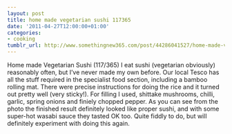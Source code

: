 ```yaml
---
layout: post
title: home made vegetarian sushi 117365
date: '2011-04-27T12:00:00+01:00'
categories:
- cooking
tumblr_url: http://www.somethingnew365.com/post/44286041527/home-made-vegetarian-sushi-117365
---
```

Home made Vegetarian Sushi (117/365)
I eat sushi (vegetarian obviously) reasonably often, but I’ve never made my own before.
Our local Tesco has all the stuff required in the specialist food section, including a bamboo rolling mat. There were precise instructions for doing the rice and it turned out pretty well (very sticky!). For filling I used, shittake mushrooms, chilli, garlic, spring onions and finiely chopped pepper.
As you can see from the photo the finished result definitely looked like proper sushi, and with some super-hot wasabi sauce they tasted OK too. Quite fiddly to do, but will definitely experiment with doing this again.
